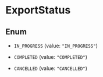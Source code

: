 

# ExportStatus

## Enum


* `IN_PROGRESS` (value: `"IN_PROGRESS"`)

* `COMPLETED` (value: `"COMPLETED"`)

* `CANCELLED` (value: `"CANCELLED"`)



